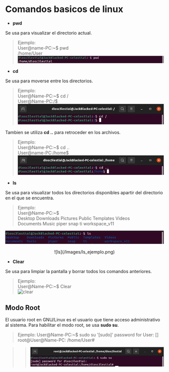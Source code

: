 # Comandos basicos de linux

- **pwd**

Se usa para visualizar el directorio actual.

> Ejemplo:  
> User@name-PC:~$ pwd  
> /home/User  
> ![pwd](/Images/pwd_ejemplo.png)

- **cd**

Se usa para moverse entre los directorios.

> Ejemplo:  
> User@Name-PC:~$ cd /  
> User@Name-PC:/$  
> ![cd](/Images/cd_ejemplo.png)

Tambien se utiliza **cd ..** para retroceder en los archivos.

> Ejemplo:  
> User@Name-PC:~$ cd ..  
> User@name-PC:/home$  
> ![cdBack](/Images/cdBack_ejemplo.png)

- **ls**

Se usa para visualizar todos los directorios disponibles apartir del directorio en el que se encuentra.

> Ejemplo:  
> User@Name-PC:~$  
> Desktop Downloads Pictures Public Templates Videos  
> Documents Music piper snap ti workspace_v11  
<p align="center"><img src="/Images/ls_ejemplo.png" /></p>
<span style="display:block;text-align:center">![ls](/Images/ls_ejemplo.png)</span>

- **Clear**

Se usa para limpiar la pantalla y borrar todos los comandos anteriores.

> Ejemplo:  
> User@Name-PC:~$ Clear  
> ![clear](/Images/clear_ejemplo.png)

## Modo Root

El usuario root en GNU/Linux es el usuario que tiene acceso administrativo al sistema.
Para habilitar el modo root, se usa **sudo su**.

> Ejemplo:
> User@Name-PC:~$ sudo su
> '[sudo]' password for User: []
> root@User@Name-PC: /home/User#

>> ![sudoSu](/Images/sudoSu_ejemplo.png)
